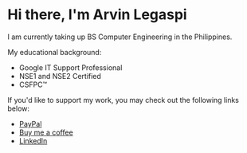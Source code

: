 # Hi there, I'm Arvin Legaspi

I am currently taking up BS Computer Engineering in the Philippines.

My educational background:
- Google IT Support Professional
- NSE1 and NSE2 Certified
- CSFPC™

If you'd like to support my work, you may check out the following links below:

- [PayPal](https://www.paypal.com/paypalme/ghstwirez)
- [Buy me a coffee](https://www.buymeacoffee.com/rvin1228)
- [LinkedIn](https://www.linkedin.com/in/arvin-rafael-legaspi-30050b1a6)

<!--
**rvin1228/rvin1228** is a ✨ _special_ ✨ repository because its `README.md` (this file) appears on your GitHub profile.

Here are some ideas to get you started:

- 🔭 I’m currently working on ...
- 🌱 I’m currently learning ...
- 👯 I’m looking to collaborate on ...
- 🤔 I’m looking for help with ...
- 💬 Ask me about ...
- 📫 How to reach me: ...
- 😄 Pronouns: ...
- ⚡ Fun fact: ...
-->
